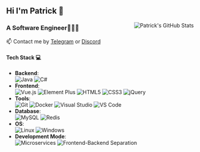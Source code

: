 ## Hi I'm Patrick 👋

<img style="max-width: 450px" align="right" src="https://github-readme-stats.vercel.app/api?username=patrick12138&show_icons=true&theme=buefy&include_all_commits=true&hide=contribs,issues" alt="Patrick's GitHub Stats"/>

### A Software Engineer👨🏻‍💻
📫 Contact me by  [Telegram](https://t.me/Patrick12138) or [Discord](https://discord.com/users/692627283286163458)

#### Tech Stack 💻
- **Backend**:  
  ![Java](https://img.shields.io/badge/Java-ED8B00?style=flat&logo=java&logoColor=white) ![C#](https://img.shields.io/badge/C%23-239120?style=flat&logo=c-sharp&logoColor=white)
- **Frontend**:  
  ![Vue.js](https://img.shields.io/badge/Vue.js-35495E?style=flat&logo=vue.js&logoColor=4FC08D) ![Element Plus](https://img.shields.io/badge/Element%20Plus-409EFF?style=flat&logo=element&logoColor=white) ![HTML5](https://img.shields.io/badge/HTML5-E34F26?style=flat&logo=html5&logoColor=white) ![CSS3](https://img.shields.io/badge/CSS3-1572B6?style=flat&logo=css3&logoColor=white) ![jQuery](https://img.shields.io/badge/jQuery-0769AD?style=flat&logo=jquery&logoColor=white)
- **Tools**:  
  ![Git](https://img.shields.io/badge/Git-F05032?style=flat&logo=git&logoColor=white) ![Docker](https://img.shields.io/badge/Docker-2496ED?style=flat&logo=docker&logoColor=white) ![Visual Studio](https://img.shields.io/badge/Visual%20Studio-5C2D91?style=flat&logo=visual-studio&logoColor=white) ![VS Code](https://img.shields.io/badge/VS%20Code-007ACC?style=flat&logo=visual-studio-code&logoColor=white)
- **Database**:  
  ![MySQL](https://img.shields.io/badge/MySQL-4479A1?style=flat&logo=mysql&logoColor=white) ![Redis](https://img.shields.io/badge/Redis-DC382D?style=flat&logo=redis&logoColor=white)
- **OS**:  
  ![Linux](https://img.shields.io/badge/Linux-FCC624?style=flat&logo=linux&logoColor=black) ![Windows](https://img.shields.io/badge/Windows-0078D6?style=flat&logo=windows&logoColor=white)
- **Development Mode**:  
  ![Microservices](https://img.shields.io/badge/Microservices-20232A?style=flat&logo=microservices&logoColor=white) ![Frontend-Backend Separation](https://img.shields.io/badge/Frontend--Backend%20Separation-20232A?style=flat&logo=web&logoColor=white)
